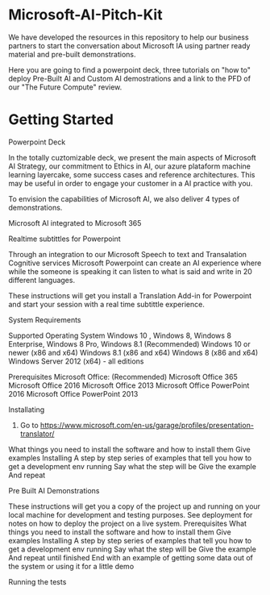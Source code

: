 # Microsoft-AI-Pitch-Kit
We have developed the resources in this repository to help our business partners to start the conversation about Microsoft IA using partner ready material and pre-built demonstrations.

Here you are going to find a powerpoint deck, three tutorials on "how to" deploy Pre-Built AI and Custom AI demostrations and a link to the PFD of our "The Future Compute" review.

# Getting Started

Powerpoint Deck

In the totally cuztomizable deck, we present the main aspects of Microsoft AI Strategy, our commitment to Ethics in AI, our azure plataform machine learning layercake, some success cases and reference architectures. This may be useful in order to engage your customer in a AI practice with you.

To envision the capabilities of Microsoft AI, we also deliver 4 types of demonstrations.

Microsoft AI integrated to Microsoft 365

Realtime subtittles for Powerpoint
  
Through an integration to our Microsoft Speech to text and Transalation Cognitive services Microsoft Powerpoint can create an AI experience where while the someone is speaking it can listen to what is said and write in 20 different languages.

These instructions will get you install a Translation Add-in for Powerpoint and start your session with a real time subtittle experience. 


System Requirements

Supported Operating System 
Windows 10 , Windows 8, Windows 8 Enterprise, Windows 8 Pro, Windows 8.1 
(Recommended) Windows 10 or newer (x86 and x64)
Windows 8.1 (x86 and x64)
Windows 8 (x86 and x64)
Windows Server 2012 (x64) - all editions

Prerequisites 
Microsoft Office:
(Recommended) Microsoft Office 365
Microsoft Office 2016
Microsoft Office 2013
Microsoft Office PowerPoint 2016
Microsoft Office PowerPoint 2013



Installating
1. Go to https://www.microsoft.com/en-us/garage/profiles/presentation-translator/








What things you need to install the software and how to install them
Give examples
Installing
A step by step series of examples that tell you how to get a development env running
Say what the step will be
Give the example
And repeat








Pre Built AI Demonstrations


These instructions will get you a copy of the project up and running on your local machine for development and testing purposes. See deployment for notes on how to deploy the project on a live system.
Prerequisites
What things you need to install the software and how to install them
Give examples
Installing
A step by step series of examples that tell you how to get a development env running
Say what the step will be
Give the example
And repeat
until finished
End with an example of getting some data out of the system or using it for a little demo

Running the tests
